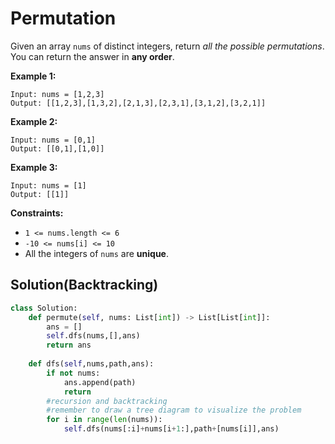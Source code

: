 # Permutation

Given an array `nums` of distinct integers, return _all the possible permutations_. You can return the answer in **any order**.

**Example 1:**

```
Input: nums = [1,2,3]
Output: [[1,2,3],[1,3,2],[2,1,3],[2,3,1],[3,1,2],[3,2,1]]
```

**Example 2:**

```
Input: nums = [0,1]
Output: [[0,1],[1,0]]
```

**Example 3:**

```
Input: nums = [1]
Output: [[1]]
```

**Constraints:**

* `1 <= nums.length <= 6`
* `-10 <= nums[i] <= 10`
* All the integers of `nums` are **unique**.

## Solution(Backtracking)

```python
class Solution:
    def permute(self, nums: List[int]) -> List[List[int]]:
        ans = []
        self.dfs(nums,[],ans)
        return ans
        
    def dfs(self,nums,path,ans):  
        if not nums:
            ans.append(path)
            return
        #recursion and backtracking
        #remember to draw a tree diagram to visualize the problem
        for i in range(len(nums)):
            self.dfs(nums[:i]+nums[i+1:],path+[nums[i]],ans)
```

